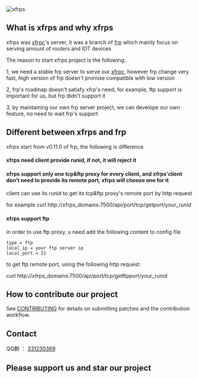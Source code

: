 ![xfrps](https://github.com/liudf0716/xfrps/blob/master/logo.png)

## What is xfrps and why xfrps

xfrps was [xfrpc](https://github.com/liudf0716/xfrpc)'s server, it was a branch of [frp](https://github.com/fatedier/frp) which mainly focus on serving amount of routers and IOT devices 

The reason to start xfrps project is the following: 

1, we need a stable frp server to serve our [xfrpc](https://github.com/liudf0716/xfrpc), however frp change very fast, high version of frp doesn't promise compatible with low version 

2, frp's roadmap doesn't satisfy xfrp's need, for example, ftp support is important for us, but frp didn't support it

3, by maintaining our own frp server project, we can develope our own feature, no need to wait frp's support

## Different between xfrps and frp

xfrps start from v0.11.0 of frp, the following is difference

#### xfrps need client provide runid, if not, it will reject it

#### xfrps support only one tcp&ftp proxy for every client, and xfrps'client don't need to provide its remote port, xfrps will choose one for it

client can use its runid to get its tcp&ftp proxy's remote port by http request 

for example 
curl http://xfrps_domains:7500/api/port/tcp/getport/your_runid

#### xfrps support ftp

in order to use ftp proxy, u need add the following content to config file 

```[ftp]
type = ftp
local_ip = your ftp server ip
local_port = 21
```

to get ftp remote port, using the following http request:

curl http://xfrps_domains:7500/api/port/tcp/getftpport/your_runid


## How to contribute our project

See [CONTRIBUTING](https://github.com/liudf0716/xfrps/blob/master/CONTRIBUTING.md) for details on submitting patches and the contribution workflow.

## Contact

QQ群 ： [331230369](https://jq.qq.com/?_wv=1027&k=47QGEhL)


## Please support us and star our project

